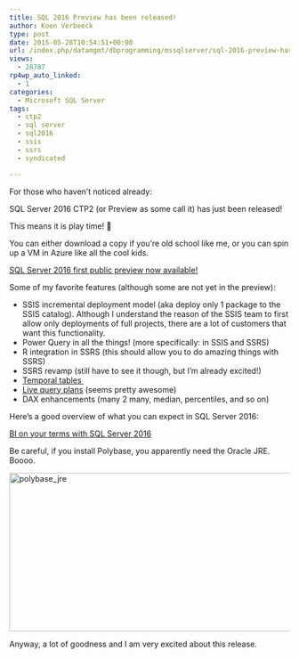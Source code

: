 ```yaml
---
title: SQL 2016 Preview has been released!
author: Koen Verbeeck
type: post
date: 2015-05-28T10:54:51+00:00
url: /index.php/datamgmt/dbprogramming/mssqlserver/sql-2016-preview-has-been-released/
views:
  - 28787
rp4wp_auto_linked:
  - 1
categories:
  - Microsoft SQL Server
tags:
  - ctp2
  - sql server
  - sql2016
  - ssis
  - ssrs
  - syndicated

---
```

For those who haven&#8217;t noticed already:

SQL Server 2016 CTP2 (or Preview as some call it) has just been released!
  
This means it is play time! 🙂

You can either download a copy if you&#8217;re old school like me, or you can spin up a VM in Azure like all the cool kids.

[SQL Server 2016 first public preview now available!][1]

Some of my favorite features (although some are not yet in the preview):

  * SSIS incremental deployment model (aka deploy only 1 package to the SSIS catalog). Although I understand the reason of the SSIS team to first allow only deployments of full projects, there are a lot of customers that want this functionality.
  * Power Query in all the things! (more specifically: in SSIS and SSRS)
  * R integration in SSRS (this should allow you to do amazing things with SSRS)
  * SSRS revamp (still have to see it though, but I&#8217;m already excited!)
  * [Temporal tables ][2]
  * [Live query plans][3] (seems pretty awesome)
  * DAX enhancements (many 2 many, median, percentiles, and so on)

Here&#8217;s a good overview of what you can expect in SQL Server 2016:

[BI on your terms with SQL Server 2016][4]

Be careful, if you install Polybase, you apparently need the Oracle JRE. Boooo.

[<img class="alignnone size-full wp-image-3395" src="http://blogs.ltd.local/wp-content/uploads/2015/05/polybase_jre.jpg" alt="polybase_jre" width="594" height="285" srcset="http://blogs.ltd.local/wp-content/uploads/2015/05/polybase_jre.jpg 594w, http://blogs.ltd.local/wp-content/uploads/2015/05/polybase_jre-300x143.jpg 300w" sizes="(max-width: 594px) 100vw, 594px" />][5]

Anyway, a lot of goodness and I am very excited about this release.

&nbsp;

 [1]: http://blogs.technet.com/b/dataplatforminsider/archive/2015/05/27/sql-server-2016-first-public-preview-now-available.aspx
 [2]: https://msdn.microsoft.com/en-us/library/dn935015(v=sql.130).aspx
 [3]: http://www.brentozar.com/archive/2015/05/announcing-live-query-execution-plans/
 [4]: http://sqlblog.com/blogs/jorg_klein/archive/2015/05/22/bi-on-your-terms-with-sql-server-2016.aspx
 [5]: http://blogs.ltd.local/wp-content/uploads/2015/05/polybase_jre.jpg